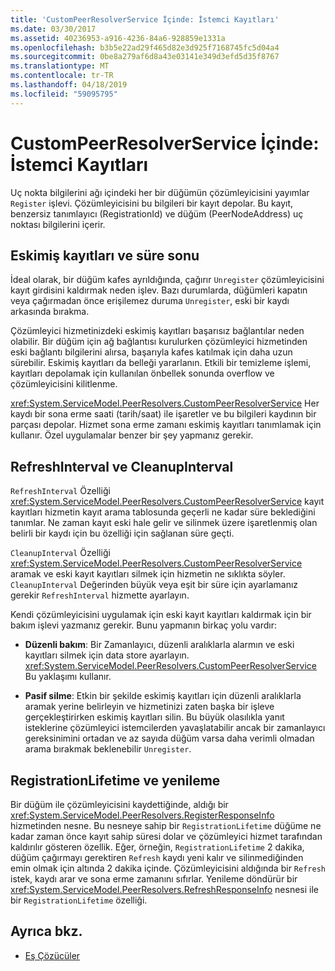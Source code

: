 ```yaml
---
title: 'CustomPeerResolverService İçinde: İstemci Kayıtları'
ms.date: 03/30/2017
ms.assetid: 40236953-a916-4236-84a6-928859e1331a
ms.openlocfilehash: b3b5e22ad29f465d82e3d925f7168745fc5d04a4
ms.sourcegitcommit: 0be8a279af6d8a43e03141e349d3efd5d35f8767
ms.translationtype: MT
ms.contentlocale: tr-TR
ms.lasthandoff: 04/18/2019
ms.locfileid: "59095795"
---
```

# <a name="inside-the-custompeerresolverservice-client-registrations"></a>CustomPeerResolverService İçinde: İstemci Kayıtları
Uç nokta bilgilerini ağı içindeki her bir düğümün çözümleyicisini yayımlar `Register` işlevi. Çözümleyicisini bu bilgileri bir kayıt depolar. Bu kayıt, benzersiz tanımlayıcı (RegistrationId) ve düğüm (PeerNodeAddress) uç noktası bilgilerini içerir.  
  
## <a name="stale-records-and-expiration-time"></a>Eskimiş kayıtları ve süre sonu  
 İdeal olarak, bir düğüm kafes ayrıldığında, çağırır `Unregister` çözümleyicisini kayıt girdisini kaldırmak neden işlev. Bazı durumlarda, düğümleri kapatın veya çağırmadan önce erişilemez duruma `Unregister`, eski bir kaydı arkasında bırakma.  
  
 Çözümleyici hizmetinizdeki eskimiş kayıtları başarısız bağlantılar neden olabilir. Bir düğüm için ağ bağlantısı kurulurken çözümleyici hizmetinden eski bağlantı bilgilerini alırsa, başarıyla kafes katılmak için daha uzun sürebilir. Eskimiş kayıtları da belleği yararlanın. Etkili bir temizleme işlemi, kayıtları depolamak için kullanılan önbellek sonunda overflow ve çözümleyicisini kilitlenme.  
  
 <xref:System.ServiceModel.PeerResolvers.CustomPeerResolverService> Her kaydı bir sona erme saati (tarih/saat) ile işaretler ve bu bilgileri kaydının bir parçası depolar. Hizmet sona erme zamanı eskimiş kayıtları tanımlamak için kullanır. Özel uygulamalar benzer bir şey yapmanız gerekir.  
  
## <a name="refreshinterval-and-cleanupinterval"></a>RefreshInterval ve CleanupInterval  
 `RefreshInterval` Özelliği <xref:System.ServiceModel.PeerResolvers.CustomPeerResolverService> kayıt kayıtları hizmetin kayıt arama tablosunda geçerli ne kadar süre beklediğini tanımlar. Ne zaman kayıt eski hale gelir ve silinmek üzere işaretlenmiş olan belirli bir kaydı için bu özelliği için sağlanan süre geçti.  
  
 `CleanupInterval` Özelliği <xref:System.ServiceModel.PeerResolvers.CustomPeerResolverService> aramak ve eski kayıt kayıtları silmek için hizmetin ne sıklıkta söyler. `CleanupInterval` Değerinden büyük veya eşit bir süre için ayarlamanız gerekir `RefreshInterval` hizmette ayarlayın.  
  
 Kendi çözümleyicisini uygulamak için eski kayıt kayıtları kaldırmak için bir bakım işlevi yazmanız gerekir. Bunu yapmanın birkaç yolu vardır:  
  
-   **Düzenli bakım**: Bir Zamanlayıcı, düzenli aralıklarla alarmın ve eski kayıtları silmek için data store ayarlayın. <xref:System.ServiceModel.PeerResolvers.CustomPeerResolverService> Bu yaklaşımı kullanır.  
  
-   **Pasif silme**: Etkin bir şekilde eskimiş kayıtları için düzenli aralıklarla aramak yerine belirleyin ve hizmetinizi zaten başka bir işleve gerçekleştirirken eskimiş kayıtları silin. Bu büyük olasılıkla yanıt isteklerine çözümleyici istemcilerden yavaşlatabilir ancak bir zamanlayıcı gereksinimini ortadan ve az sayıda düğüm varsa daha verimli olmadan arama bırakmak beklenebilir `Unregister`.  
  
## <a name="registrationlifetime-and-refresh"></a>RegistrationLifetime ve yenileme  
 Bir düğüm ile çözümleyicisini kaydettiğinde, aldığı bir <xref:System.ServiceModel.PeerResolvers.RegisterResponseInfo> hizmetinden nesne. Bu nesneye sahip bir `RegistrationLifetime` düğüme ne kadar zaman önce kayıt sahip süresi dolar ve çözümleyici hizmet tarafından kaldırılır gösteren özellik. Eğer, örneğin, `RegistrationLifetime` 2 dakika, düğüm çağırmayı gerektiren `Refresh` kaydı yeni kalır ve silinmediğinden emin olmak için altında 2 dakika içinde. Çözümleyicisini aldığında bir `Refresh` istek, kaydı arar ve sona erme zamanını sıfırlar. Yenileme döndürür bir <xref:System.ServiceModel.PeerResolvers.RefreshResponseInfo> nesnesi ile bir `RegistrationLifetime` özelliği.  
  
## <a name="see-also"></a>Ayrıca bkz.

- [Eş Çözücüler](../../../../docs/framework/wcf/feature-details/peer-resolvers.md)

